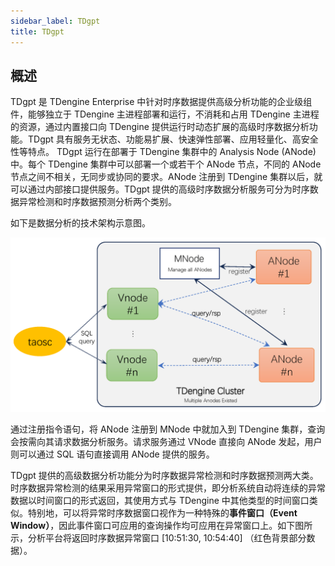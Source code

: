 ```yaml
---
sidebar_label: TDgpt
title: TDgpt
---
```


## 概述

TDgpt 是 TDengine Enterprise 中针对时序数据提供高级分析功能的企业级组件，能够独立于 TDengine 主进程部署和运行，不消耗和占用 TDengine 主进程的资源，通过内置接口向 TDengine 提供运行时动态扩展的高级时序数据分析功能。TDgpt 具有服务无状态、功能易扩展、快速弹性部署、应用轻量化、高安全性等特点。
TDgpt 运行在部署于 TDengine 集群中的 Analysis Node (ANode)中。每个 TDengine 集群中可以部署一个或若干个 ANode 节点，不同的 ANode 节点之间不相关，无同步或协同的要求。ANode 注册到 TDengine 集群以后，就可以通过内部接口提供服务。TDgpt 提供的高级时序数据分析服务可分为时序数据异常检测和时序数据预测分析两个类别。

如下是数据分析的技术架构示意图。

<img src="./pic/data-analysis.png" width="560" alt="TDgpt架构图" />

通过注册指令语句，将 ANode 注册到 MNode 中就加入到 TDengine 集群，查询会按需向其请求数据分析服务。请求服务通过 VNode 直接向 ANode 发起，用户则可以通过 SQL 语句直接调用 ANode 提供的服务。

TDgpt 提供的高级数据分析功能分为时序数据异常检测和时序数据预测两大类。
时序数据异常检测的结果采用异常窗口的形式提供，即分析系统自动将连续的异常数据以时间窗口的形式返回，其使用方式与 TDengine 中其他类型的时间窗口类似。特别地，可以将异常时序数据窗口视作为一种特殊的**事件窗口（Event Window）**，因此事件窗口可应用的查询操作均可应用在异常窗口上。如下图所示，分析平台将返回时序数据异常窗口 [10:51:30, 10:54:40] （红色背景部分数据）。



